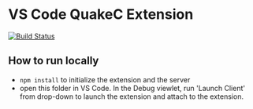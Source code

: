 # VS Code QuakeC Extension
[![Build Status](https://img.shields.io/travis/joshuaskelly/vscode-quakec/master.svg?label=tests)](https://travis-ci.org/joshuaskelly/vscode-quakec)

## How to run locally
* `npm install` to initialize the extension and the server
* open this folder in VS Code. In the Debug viewlet, run 'Launch Client' from drop-down to launch the extension and attach to the extension.
